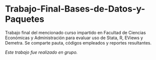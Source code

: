 # Trabajo-Final-Bases-de-Datos-y-Paquetes
Trabajo final del mencionado curso impartido en Facultad de Ciencias Económicas y Administración para evaluar uso de Stata, R, EViews y Demetra. Se comparte pauta, códigos empleados y reportes resultantes.

*Este trabajo fue realizado en grupo.*
